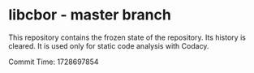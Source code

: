 # libcbor - master branch

This repository contains the frozen state of the repository.
Its history is cleared. It is used only for static code
analysis with Codacy.

Commit Time: 1728697854